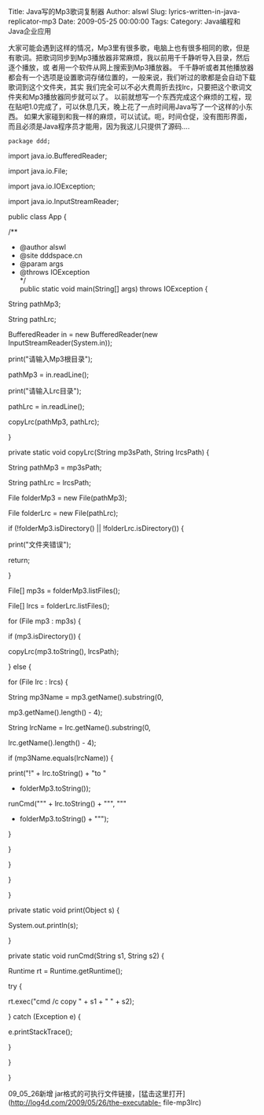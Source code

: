 Title: Java写的Mp3歌词复制器
Author: alswl
Slug: lyrics-written-in-java-replicator-mp3
Date: 2009-05-25 00:00:00
Tags: 
Category: Java编程和Java企业应用

大家可能会遇到这样的情况，Mp3里有很多歌，电脑上也有很多相同的歌，但是有歌词。把歌词同步到Mp3播放器非常麻烦，我以前用千千静听导入目录，然后逐个播放，或
者用一个软件从网上搜索到Mp3播放器。 千千静听或者其他播放器都会有一个选项是设置歌词存储位置的，一般来说，我们听过的歌都是会自动下载歌词到这个文件夹，其实
我们完全可以不必大费周折去找lrc，只要把这个歌词文件夹和Mp3播放器同步就可以了。
以前就想写一个东西完成这个麻烦的工程，现在贴吧1.0完成了，可以休息几天，晚上花了一点时间用Java写了一个这样的小东西。
如果大家碰到和我一样的麻烦，可以试试。呃，时间仓促，没有图形界面，而且必须是Java程序员才能用，因为我这儿只提供了源码....

    
    package ddd;

import java.io.BufferedReader;

import java.io.File;

import java.io.IOException;

import java.io.InputStreamReader;

public class App {

/**

* @author alswl  
* @site dddspace.cn  
* @param args  
* @throws IOException  
*/  
public static void main(String[] args) throws IOException {

String pathMp3;

String pathLrc;

BufferedReader in = new BufferedReader(new InputStreamReader(System.in));

print("请输入Mp3根目录");

pathMp3 = in.readLine();

print("请输入Lrc目录");

pathLrc = in.readLine();

copyLrc(pathMp3, pathLrc);

}

private static void copyLrc(String mp3sPath, String lrcsPath) {

String pathMp3 = mp3sPath;

String pathLrc = lrcsPath;

File folderMp3 = new File(pathMp3);

File folderLrc = new File(pathLrc);

if (!folderMp3.isDirectory() || !folderLrc.isDirectory()) {

print("文件夹错误");

return;

}

File[] mp3s = folderMp3.listFiles();

File[] lrcs = folderLrc.listFiles();

for (File mp3 : mp3s) {

if (mp3.isDirectory()) {

copyLrc(mp3.toString(), lrcsPath);

} else {

for (File lrc : lrcs) {

String mp3Name = mp3.getName().substring(0,

mp3.getName().length() - 4);

String lrcName = lrc.getName().substring(0,

lrc.getName().length() - 4);

if (mp3Name.equals(lrcName)) {

print("!" + lrc.toString() + "to "

+ folderMp3.toString());

runCmd(""" + lrc.toString() + """, """

+ folderMp3.toString() + """);

}

}

}

}

}

private static void print(Object s) {

System.out.println(s);

}

private static void runCmd(String s1, String s2) {

Runtime rt = Runtime.getRuntime();

try {

rt.exec("cmd /c copy " + s1 + " " + s2);

} catch (Exception e) {

e.printStackTrace();

}

}

}

09_05_26新增 jar格式的可执行文件链接，[猛击这里打开](http://log4d.com/2009/05/26/the-executable-
file-mp3lrc)


